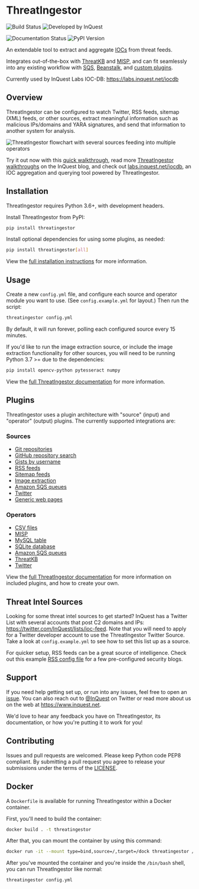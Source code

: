 # ThreatIngestor

![Build Status](https://github.com/InQuest/ThreatIngestor/workflows/threatingestor-workflow/badge.svg?branch=master)
![Developed by InQuest](https://inquest.net/images/inquest-badge.svg)

![Documentation Status](https://readthedocs.org/projects/threatingestor/badge/?version=latest)
![PyPI Version](http://img.shields.io/pypi/v/ThreatIngestor.svg)

An extendable tool to extract and aggregate [IOCs](https://en.wikipedia.org/wiki/Indicator_of_compromise) from threat feeds.

Integrates out-of-the-box with [ThreatKB](https://github.com/InQuest/ThreatKB) and [MISP](https://www.misp-project.org/), and can fit seamlessly into any existing workflow with [SQS](https://aws.amazon.com/sqs/), [Beanstalk](https://beanstalkd.github.io/), and [custom plugins](https://inquest.readthedocs.io/projects/threatingestor/en/latest/developing.html).

Currently used by InQuest Labs IOC-DB: https://labs.inquest.net/iocdb

## Overview

ThreatIngestor can be configured to watch Twitter, RSS feeds, sitemap (XML) feeds, or other sources, extract meaningful information such as malicious IPs/domains and YARA signatures, and send that information to another system for analysis.

![ThreatIngestor flowchart with several sources feeding into multiple operators](https://inquest.readthedocs.io/projects/threatingestor/en/latest/_images/mermaid-multiple-operators.png)

Try it out now with this [quick walkthrough](https://inquest.readthedocs.io/projects/threatingestor/en/latest/welcome.html#try-it-out), read more [ThreatIngestor walkthroughs](https://inquest.net/taxonomy/term/42) on the InQuest blog, and check out [labs.inquest.net/iocdb](https://labs.inquest.net/iocdb), an IOC aggregation and querying tool powered by ThreatIngestor.

Installation
------------

ThreatIngestor requires Python 3.6+, with development headers.

Install ThreatIngestor from PyPI:

```bash
pip install threatingestor
```

Install optional dependencies for using some plugins, as needed:

```bash
pip install threatingestor[all]
```

View the [full installation instructions](https://inquest.readthedocs.io/projects/threatingestor/en/latest/installation.html) for more information.

Usage
-----

Create a new ``config.yml`` file, and configure each source and operator module you want to use. (See ``config.example.yml`` for layout.) Then run the script:

```bash
threatingestor config.yml
```

By default, it will run forever, polling each configured source every 15 minutes.

If you'd like to run the image extraction source, or include the image extraction functionality for other sources, you will need to be running Python 3.7 >= due to the dependencies:

```bash
pip install opencv-python pytesseract numpy
```

View the [full ThreatIngestor documentation](https://inquest.readthedocs.io/projects/threatingestor/) for more information.

## Plugins

ThreatIngestor uses a plugin architecture with "source" (input) and "operator" (output) plugins. The currently supported integrations are:

### Sources

- [Git repositories](https://inquest.readthedocs.io/projects/threatingestor/en/latest/sources/git.html)
- [GitHub repository search](https://inquest.readthedocs.io/projects/threatingestor/en/latest/sources/github.html)
- [Gists by username](https://inquest.readthedocs.io/projects/threatingestor/en/latest/sources/github_gist.html)
- [RSS feeds](https://inquest.readthedocs.io/projects/threatingestor/en/latest/sources/rss.html)
- [Sitemap feeds](https://inquest.readthedocs.io/projects/threatingestor/en/latest/sources/sitemap.html)
- [Image extraction](https://inquest.readthedocs.io/projects/threatingestor/en/latest/sources/image.html)
- [Amazon SQS queues](https://inquest.readthedocs.io/projects/threatingestor/en/latest/sources/sqs.html)
- [Twitter](https://inquest.readthedocs.io/projects/threatingestor/en/latest/sources/twitter.html)
- [Generic web pages](https://inquest.readthedocs.io/projects/threatingestor/en/latest/sources/web.html)

### Operators

- [CSV files](https://inquest.readthedocs.io/projects/threatingestor/en/latest/operators/csv.html)
- [MISP](https://inquest.readthedocs.io/projects/threatingestor/en/latest/operators/misp.html)
- [MySQL table](https://inquest.readthedocs.io/projects/threatingestor/en/latest/operators/mysql.html)
- [SQLite database](https://inquest.readthedocs.io/projects/threatingestor/en/latest/operators/sqlite.html)
- [Amazon SQS queues](https://inquest.readthedocs.io/projects/threatingestor/en/latest/operators/sqs.html)
- [ThreatKB](https://inquest.readthedocs.io/projects/threatingestor/en/latest/operators/threatkb.html)
- [Twitter](https://inquest.readthedocs.io/projects/threatingestor/en/latest/operators/twitter.html)

View the [full ThreatIngestor documentation](https://inquest.readthedocs.io/projects/threatingestor/) for more information on included plugins, and how to create your own.

## Threat Intel Sources

Looking for some threat intel sources to get started? InQuest has a Twitter List with several accounts that post C2 domains and IPs: https://twitter.com/InQuest/lists/ioc-feed. Note that you will need to apply for a Twitter developer account to use the ThreatIngestor Twitter Source. Take a look at ``config.example.yml`` to see how to set this list up as a source.

For quicker setup, RSS feeds can be a great source of intelligence. Check out this example [RSS config file](https://github.com/InQuest/ThreatIngestor/blob/master/rss.example.yml) for a few pre-configured security blogs.

## Support

If you need help getting set up, or run into any issues, feel free to open an [issue](https://github.com/InQuest/ThreatIngestor/issues). You can also reach out to [@InQuest](https://twitter.com/InQuest) on Twitter or read more about us on the web at https://www.inquest.net.

We'd love to hear any feedback you have on ThreatIngestor, its documentation, or how you're putting it to work for you!

## Contributing

Issues and pull requests are welcomed. Please keep Python code PEP8 compliant. By submitting a pull request you agree to release your submissions under the terms of the [LICENSE](https://github.com/InQuest/ThreatIngestor/blob/master/LICENSE).

## Docker

A `Dockerfile` is available for running ThreatIngestor within a Docker container.

First, you'll need to build the container:

```bash
docker build . -t threatingestor
```

After that, you can mount the container by using this command:

```bash
docker run -it --mount type=bind,source=/,target=/dock threatingestor /bin/bash
```

After you've mounted the container and you're inside the `/bin/bash` shell, you can run ThreatIngestor like normal:

```bash
threatingestor config.yml
```
